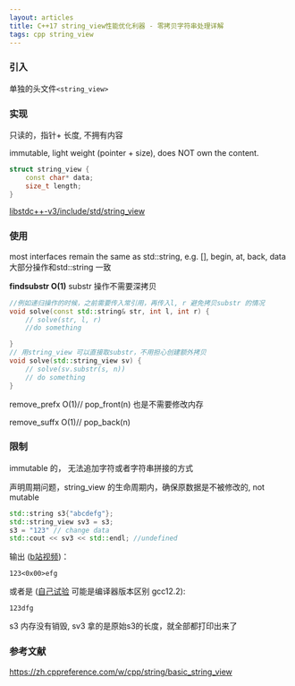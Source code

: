 ```yaml
---
layout: articles
title: C++17 string_view性能优化利器 - 零拷贝字符串处理详解
tags: cpp string_view
---
```


### 引入 

单独的头文件`<string_view>`


### 实现
只读的，指针+ 长度, 不拥有内容

immutable, light weight (pointer + size), does NOT own the content.

```cpp
struct string_view {
    const char* data;
    size_t length;
}
```
[libstdc++-v3/include/std/string_view](https://github.com/gcc-mirror/gcc/blob/fab08d12b40ad637c5a4ce8e026fb43cd3f0fad1/libstdc%2B%2B-v3/include/std/string_view#L4)

### 使用
most interfaces remain the same as std::string, e.g. [], begin, at, back, data 大部分操作和std::string  一致 

**findsubstr O(1)** substr 操作不需要深拷贝

```cpp
//例如递归操作的时候，之前需要传入常引用，再传入l, r 避免拷贝substr 的情况
void solve(const std::string& str, int l, int r) {
    // solve(str, l, r)
    //do something

}
// 用string_view 可以直接取substr，不用担心创建额外拷贝
void solve(std::string_view sv) {
    // solve(sv.substr(s, n))
    // do something
}
```

remove_prefx O(1)// pop_front(n) 也是不需要修改内存

remove_suffx O(1)// pop_back(n)

### 限制

immutable 的， 无法追加字符或者字符串拼接的方式

声明周期问题，string_view 的生命周期内，确保原数据是不被修改的, not mutable


```cpp
std::string s3{"abcdefg"};
std::string_view sv3 = s3;
s3 = "123" // change data
std::cout << sv3 << std::endl; //undefined
```

输出 ([b站视频](https://www.bilibili.com/video/BV1iV411C769/))：
```
123<0x00>efg
```
或者是 ([自己试验](https://godbolt.org/z/eKaTqdcaq) 可能是编译器版本区别 gcc12.2):
```
123dfg
```

s3 内存没有销毁, sv3 拿的是原始s3的长度，就全部都打印出来了

### 参考文献


https://zh.cppreference.com/w/cpp/string/basic_string_view